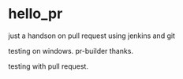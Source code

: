 # hello_pr

just a handson on pull request using jenkins and git

testing on windows.
 pr-builder
thanks.

testing with pull request.


